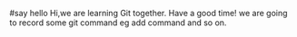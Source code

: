 #say hello
Hi,we are learning Git together.
Have a good time!
we are going to record some git command
eg add command and so on.
